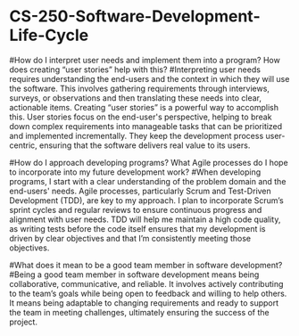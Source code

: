 # CS-250-Software-Development-Life-Cycle


#How do I interpret user needs and implement them into a program? How does creating “user stories” help with this?
#Interpreting user needs requires understanding the end-users and the context in which they will use the software. This involves gathering requirements through interviews, surveys, or observations and then translating these needs into clear, actionable items. Creating “user stories” is a powerful way to accomplish this. User stories focus on the end-user's perspective, helping to break down complex requirements into manageable tasks that can be prioritized and implemented incrementally. They keep the development process user-centric, ensuring that the software delivers real value to its users.

#How do I approach developing programs? What Agile processes do I hope to incorporate into my future development work?
#When developing programs, I start with a clear understanding of the problem domain and the end-users' needs. Agile processes, particularly Scrum and Test-Driven Development (TDD), are key to my approach. I plan to incorporate Scrum’s sprint cycles and regular reviews to ensure continuous progress and alignment with user needs. TDD will help me maintain a high code quality, as writing tests before the code itself ensures that my development is driven by clear objectives and that I’m consistently meeting those objectives.

#What does it mean to be a good team member in software development?
#Being a good team member in software development means being collaborative, communicative, and reliable. It involves actively contributing to the team’s goals while being open to feedback and willing to help others. It means being adaptable to changing requirements and ready to support the team in meeting challenges, ultimately ensuring the success of the project.
